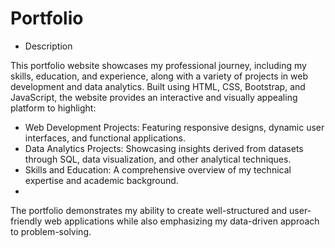 # Portfolio
* Description

This portfolio website showcases my professional journey, including my skills, education, and experience, along with a variety of projects in web development and data analytics. Built using HTML, CSS, Bootstrap, and JavaScript, the website provides an interactive and visually appealing platform to highlight:

- Web Development Projects: Featuring responsive designs, dynamic user interfaces, and functional applications.
- Data Analytics Projects: Showcasing insights derived from datasets through SQL, data visualization, and other analytical techniques.
- Skills and Education: A comprehensive overview of my technical expertise and academic background.
- 
The portfolio demonstrates my ability to create well-structured and user-friendly web applications while also emphasizing my data-driven approach to problem-solving.

